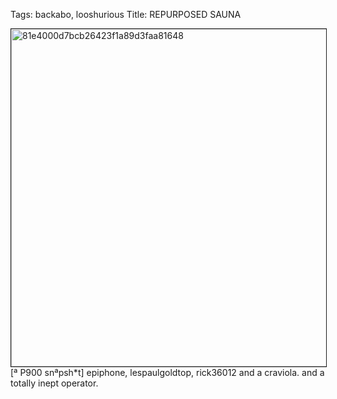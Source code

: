 Tags: backabo, looshurious
Title: REPURPOSED SAUNA
  
<p><img src="https://objects.hbvu.su/blotpix/looshurious/IMG_636536328.jpeg" width=540 height=540 alt="81e4000d7bcb26423f1a89d3faa81648" border=1>
[ª P900 snªpsh*t] epiphone, lespaulgoldtop, rick36012 and a craviola. and a totally inept operator.